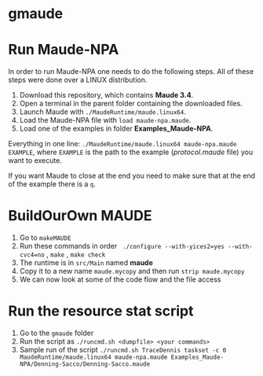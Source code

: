 # gmaude


# Run Maude-NPA

In order to run Maude-NPA one needs to do the following steps. All of these steps were done over a LINUX distribution.

1. Download this repository, which contains **Maude 3.4**.
2. Open a terminal in the parent folder containing the downloaded files.
3. Launch Maude with `./MaudeRuntime/maude.linux64`.
4. Load the Maude-NPA file with `load maude-npa.maude`.
5. Load one of the examples in folder **Examples_Maude-NPA**.

Everything in one line: `./MaudeRuntime/maude.linux64 maude-npa.maude EXAMPLE`, where `EXAMPLE` is the path to the example (*protocol.maude* file) you want to execute.

If you want Maude to close at the end you need to make sure that at the end of the example there is a `q`.

# BuildOurOwn MAUDE
1. Go to `makeMAUDE`
2. Run these commands in order ` ./configure --with-yices2=yes --with-cvc4=no` , `make` , `make check`
3. The runtime is in `src/Main` named **maude**
4. Copy it to a new name `maude.mycopy` and then run `strip maude.mycopy`
5. We can now look at some of the code flow and the file access

# Run the resource stat script
1. Go to the `gmaude` folder
2. Run the script as `./runcmd.sh <dumpfile> <your commands>`
3. Sample run of the script `./runcmd.sh TraceDennis taskset -c 0 MaudeRuntime/maude.linux64 maude-npa.maude Examples_Maude-NPA/Denning-Sacco/Denning-Sacco.maude`

